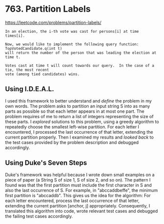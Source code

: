 # 763. Partition Labels

https://leetcode.com/problems/partition-labels/

```
In an election, the i-th vote was cast for persons[i] at time times[i].

Now, we would like to implement the following query function: TopVotedCandidate.q(int t)
will return the number of the person that was leading the election at time t.

Votes cast at time t will count towards our query.  In the case of a tie, the most recent
vote (among tied candidates) wins.
```


## Using I.D.E.A.L.
I used this framework to better understand and *define* the problem in my own words.
The problem asks to partition an input string S into as many parts as possible so that
each letter appears in at most one part. The problem requires of me to return a list
of integers representing the size of these parts. I *explored* solutions to this problem,
using a greedy algorithm to repeatedly choose the smallest left-wise partition. For
each letter I encountered, I processed the last occurrence of that letter, extending
the current partition properly. Then I examined my results and *looked back* to the
test cases provided by the problem description and debugged accordingly.


## Using Duke's Seven Steps
Duke's framework was helpful because I wrote down small examples on a piece of paper
(a String S of size 1, S of size 2, and so on). The pattern I found was that the first
partition must include the first character in S and also the last occurrence of S.
For example, in "abccaddbeffe", the minimum first partition is "abccaddb".
This gives us the idea for the algorithm: For each letter encountered,
process the last occurrence of that letter, extending the current partition [anchor, j]
appropriately. Consequently, I translated this algorithm into code, wrote relevant
test cases and debugged the failing test cases accordingly.